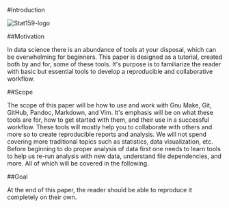 #Introduction

![Stat159-logo](~/Documents/stat159/stat159-fall2016-project1/images/stat159-logo.png) 

##Motivation
 
In data science there is an abundance of tools at your disposal, which can be overwhelming for beginners. This paper is designed as a tutorial, created both by and for, some of these tools. It's purpose is to familiarize the reader with basic but essential tools to develop a reproducible and collaborative workflow.

##Scope
 
The scope of this paper will be how to use and work with Gnu Make, Git, GitHub, Pandoc, Markdown, and Vim. It's emphasis will be on what these tools are for, how to get started with them, and their use in a successful workflow. These tools will mostly help you to collaborate with others and more so to create reproducible reports and analysis. We will not spend covering more traditional topics such as statistics, data visualization, etc. Before beginning to do proper analysis of data first one needs to learn tools to help us re-run analysis with new data, understand file dependencies, and more. All of which will be covered in the following. 

##Goal
 
At the end of this paper, the reader should be able to reproduce it completely on their own.  

